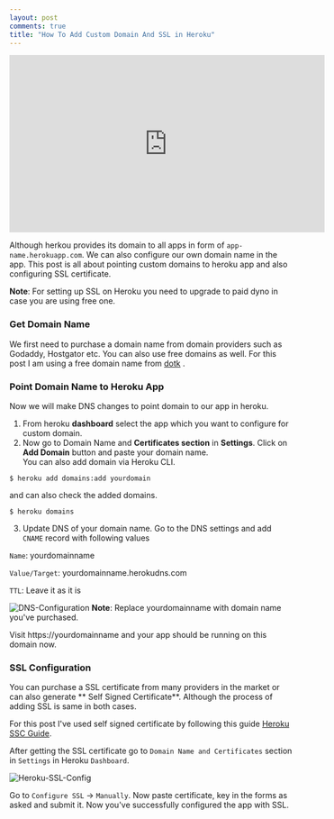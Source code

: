 ```yaml
---
layout: post
comments: true
title: "How To Add Custom Domain And SSL in Heroku"
---
```

<iframe width="560" height="315" src="https://www.youtube.com/embed/SqVvGx1XeUc" frameborder="0" allowfullscreen></iframe>

Although herkou provides its domain to all apps in form of `app-name.herokuapp.com`. We can also configure our own domain name in the app. This post is all about pointing custom domains to heroku app and also configuring SSL certificate.

**Note**: For setting up SSL on Heroku you need to upgrade to paid dyno in case you are using free one.
### Get Domain Name
We first need to purchase a domain name from domain providers such as Godaddy, Hostgator etc. You can also use free domains as well. For this post I am using a free domain name from [dotk](https://www.google.co.in/url?sa=t&rct=j&q=&esrc=s&source=web&cd=2&cad=rja&uact=8&ved=0ahUKEwi4r_-t8_jUAhWIpo8KHV-wDEoQFghQMAE&url=http%3A%2F%2Fwww.dot.tk%2F&usg=AFQjCNGdnVqSIJXPBE3B0f-RHPo3W6fdYQ)
.

<!-- more -->

### Point Domain Name to Heroku App
Now we will make DNS changes to point domain to our app in heroku.
1. From heroku **dashboard** select the app which you want to configure for custom domain.
2. Now go to Domain Name and **Certificates section** in **Settings**. Click on **Add Domain** button and paste your domain name.<br>
You can also add domain via Heroku CLI.
 ```
 $ heroku add domains:add yourdomain
 ```
 and can also check the added domains.
 ```
 $ heroku domains
 ```

3. Update DNS of your domain name. Go to the DNS settings and add `CNAME` record with following values

 `Name`: yourdomainname

 `Value/Target`: yourdomainname.herokudns.com

 `TTL`: Leave it as it is

![DNS-Configuration]({{site.url}}/assets/dns-config.png)
**Note**: Replace yourdomainname with domain name you've purchased.

Visit https://yourdomainname and your app should be running on this domain now.

### SSL Configuration
You can purchase a SSL certificate from many providers in the market or can also generate ** Self Signed Certificate**. Although the process of adding SSL is same in both cases.

For this post I've used self signed certificate by following this guide [Heroku SSC Guide](https://devcenter.heroku.com/articles/ssl-certificate-self).

After getting the SSL certificate go to `Domain Name and Certificates` section in `Settings` in Heroku `Dashboard`.

![Heroku-SSL-Config]({{site.url}}/assets/ssl-config.png)

Go to `Configure SSL` -> `Manually`. Now paste certificate, key in the forms as asked and submit it. Now you've successfully configured the app with SSL.
